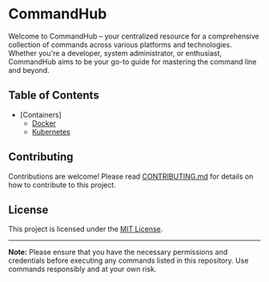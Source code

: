 # CommandHub

Welcome to CommandHub – your centralized resource for a comprehensive collection of commands across various platforms and technologies. Whether you're a developer, system administrator, or enthusiast, CommandHub aims to be your go-to guide for mastering the command line and beyond.

## Table of Contents
- [Containers]
  - [Docker](containers/docker/basic_commands.md)
  - [Kubernetes](orchestration/kubernetes/kubectl/basic_commands.md)

## Contributing
Contributions are welcome! Please read [CONTRIBUTING.md](CONTRIBUTING.md) for details on how to contribute to this project.

## License
This project is licensed under the [MIT License](LICENSE).

---

**Note:** Please ensure that you have the necessary permissions and credentials before executing any commands listed in this repository. Use commands responsibly and at your own risk.
